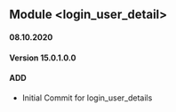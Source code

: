 ## Module <login_user_detail>

#### 08.10.2020
#### Version 15.0.1.0.0
#### ADD
- Initial Commit for login_user_details